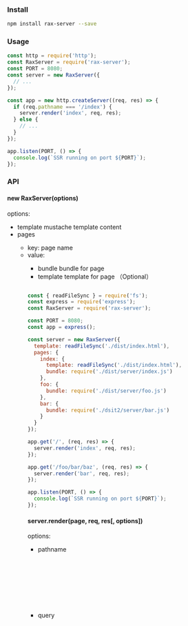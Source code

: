 ### Install

```bash
npm install rax-server --save
```

### Usage

```js
const http = require('http');
const RaxServer = require('rax-server');
const PORT = 8080;
const server = new RaxServer({
  // ...
});

const app = new http.createServer((req, res) => {
  if (req.pathname === '/index') {
    server.render('index', req, res);
  } else {
    // ...
  }
});

app.listen(PORT, () => {
  console.log(`SSR running on port ${PORT}`);
});
```

### API

#### new RaxServer(options)

options:
* template <String>  mustache template content
* pages <Object>
  * key: page name 
  * value: <Object>
    * bundle <Class> bundle for page
    * template <String>  template for page （Optional）

```js

const { readFileSync } = require('fs');
const express = require('express');
const RaxServer = require('rax-server');

const PORT = 8080;
const app = express();

const server = new RaxServer({
  template: readFileSync('./dist/index.html'),
  pages: {
    index: {
      template: readFileSync('./dist/index.html'),
      bundle: require('./dist/server/index.js')
    },
    foo: {
      bundle: require('./dist/server/foo.js')
    },
    bar: {
      bundle: require('./dsit2/server/bar.js')
    }
  }
});

app.get('/', (req, res) => {
  server.render('index', req, res);
});

app.get('/foo/bar/baz', (req, res) => {
  server.render('bar', req, res);
});

app.listen(PORT, () => {
  console.log(`SSR running on port ${PORT}`);
});
```

#### server.render(page, req, res[, options])

options: <Object>

 * pathname <String>
 * query <Object>

```js
server.render(page, req, res);
```

#### server.renderToHTML(page, req, res[, options])

```js
const html = await server.renderToHTML(page, req, res);
```

### Use with frameworks

eg. express

```js
const express = require('express');
const RaxServer = require('rax-server');

const PORT = 8080;
const app = express();

const server = new RaxServer({
  // ...
});

app.get('/index', (req, res) => {
  server.render('index', req, res);
});

app.listen(PORT, () => {
  console.log(`SSR running on port ${PORT}`);
});
```